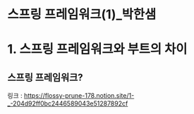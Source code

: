 # 스프링 프레임워크(1)\_박한샘

# 1. 스프링 프레임워크와 부트의 차이

## 스프링 프레임워크?

링크 : https://flossy-prune-178.notion.site/1-_-204d92ff0bc2446589043e51287892cf
